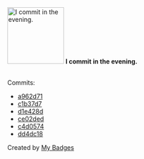 <img src="https://my-badges.github.io/my-badges/evening-commits.png" alt="I commit in the evening." title="I commit in the evening." width="128">
<strong>I commit in the evening.</strong>
<br><br>

Commits:

- <a href="https://github.com/martinmose/crucible-omarchy/commit/a962d71f8052147d48d3b907161b3fb353dfc6c2">a962d71</a>
- <a href="https://github.com/martinmose/crucible-omarchy/commit/c1b37d7269eb925d2a20f0a04d2853109f5a3a33">c1b37d7</a>
- <a href="https://github.com/martinmose/crucible-omarchy/commit/d1e428d9f5a5abb75768a2401fe29e7c11308f1b">d1e428d</a>
- <a href="https://github.com/martinmose/crucible-omarchy/commit/ce02ded7431f2ca43e69faaaf26ffad81fbd41d4">ce02ded</a>
- <a href="https://github.com/martinmose/crucible-omarchy/commit/c4d0574d5ccf43e8e9c3e4658e46f069dea62495">c4d0574</a>
- <a href="https://github.com/martinmose/crucible-omarchy/commit/dd4dc18e496da9c4f06f97fdccfedc4ffe89e521">dd4dc18</a>


Created by <a href="https://github.com/my-badges/my-badges">My Badges</a>